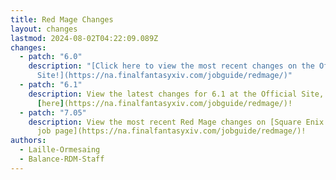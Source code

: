 ```yaml
---
title: Red Mage Changes
layout: changes
lastmod: 2024-08-02T04:22:09.089Z
changes:
  - patch: "6.0"
    description: "[Click here to view the most recent changes on the Official
      Site!](https://na.finalfantasyxiv.com/jobguide/redmage/)"
  - patch: "6.1"
    description: View the latest changes for 6.1 at the Official Site, located
      [here](https://na.finalfantasyxiv.com/jobguide/redmage/)!
  - patch: "7.05"
    description: View the most recent Red Mage changes on [Square Enix's official
      job page](https://na.finalfantasyxiv.com/jobguide/redmage/)!
authors:
  - Laille-Ormesaing
  - Balance-RDM-Staff
---
```

